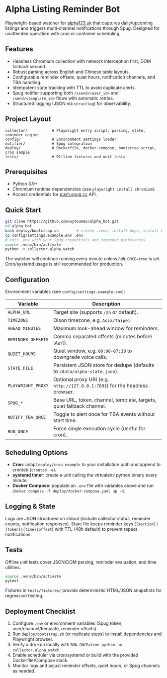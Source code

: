 # Alpha Listing Reminder Bot

Playwright-based watcher for [alpha123.uk](https://alpha123.uk) that captures daily/upcoming listings and triggers multi-channel notifications through Spug. Designed for unattended operation with cron or container scheduling.

## Features
- Headless Chromium collection with network interception first, DOM fallback second.
- Robust parsing across English and Chinese table layouts.
- Configurable reminder offsets, quiet hours, notification channels, and TBA handling.
- Idempotent state tracking with TTL to avoid duplicate alerts.
- Spug notifier supporting both `/xsend/<user_id>` and `/send/<template_id>` flows with automatic retries.
- Structured logging (JSON via `structlog`) for observability.

## Project Layout
```
collector/           # Playwright entry script, parsing, state, reminder engine
config/              # Environment settings loader
notifier/            # Spug integration
deploy/              # Dockerfile, docker-compose, bootstrap script, cron sample
tests/               # Offline fixtures and unit tests
```

## Prerequisites
- Python 3.9+
- Chromium runtime dependencies (use `playwright install chromium`).
- Access credentials for [push.spug.cc](https://push.spug.cc/) API.

## Quick Start
```bash
git clone https://github.com/wytoumao/alpha_bot.git
cd alpha_bot
bash deploy/bootstrap.sh        # create .venv, install deps, install Playwright browser
cp config/settings.example.env .env
# edit .env with your Spug credentials and reminder preferences
source .venv/bin/activate
python -m collector.alpha_watch
```

The watcher will continue running every minute unless `RUN_ONCE=true` is set. Cron/systemd usage is still recommended for production.

## Configuration
Environment variables (see `config/settings.example.env`):

| Variable | Description |
| --- | --- |
| `ALPHA_URL` | Target site (supports `/zh` or default). |
| `TIMEZONE` | Olson timezone, e.g. `Asia/Taipei`. |
| `AHEAD_MINUTES` | Maximum look-ahead window for reminders. |
| `REMINDER_OFFSETS` | Comma separated offsets (minutes before start). |
| `QUIET_HOURS` | Quiet window, e.g. `00:00-07:30` to downgrade voice calls. |
| `STATE_FILE` | Persistent JSON store for dedupe (defaults to `/data/alpha-state.json`). |
| `PLAYWRIGHT_PROXY` | Optional proxy URI (e.g. `http://127.0.0.1:7891`) for the headless browser. |
| `SPUG_*` | Base URL, token, channel, template, targets, quiet fallback channel. |
| `NOTIFY_TBA_ONCE` | Toggle to alert once for TBA events without start time. |
| `RUN_ONCE` | Force single execution cycle (useful for cron). |

## Scheduling Options
- **Cron**: adapt `deploy/cron.example` to your installation path and append to crontab (`crontab -e`).
- **systemd timer**: create a unit calling the virtualenv python binary every minute.
- **Docker Compose**: populate an `.env` file with variables above and run `docker compose -f deploy/docker-compose.yaml up -d`.

## Logging & State
Logs are JSON structured on stdout (include collector status, reminder counts, notification responses). State file keeps reminder keys (`{section}|{token}|{time}|offset`) with TTL (48h default) to prevent repeat notifications.

## Tests
Offline unit tests cover JSON/DOM parsing, reminder evaluation, and time utilities.
```bash
source .venv/bin/activate
pytest
```

Fixtures in `tests/fixtures/` provide deterministic HTML/JSON snapshots for regression testing.

## Deployment Checklist
1. Configure `.env` or environment variables (Spug token, user/channel/template, reminder offsets).
2. Run `deploy/bootstrap.sh` (or replicate steps) to install dependencies and Playwright browser.
3. Verify a dry-run locally with `RUN_ONCE=true python -m collector.alpha_watch`.
4. Enable scheduler via cron/systemd or build with the provided Dockerfile/Compose stack.
5. Monitor logs and adjust reminder offsets, quiet hours, or Spug channels as needed.
